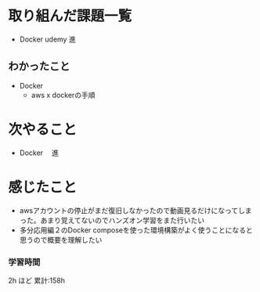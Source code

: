 # 取り組んだ課題一覧

- Docker udemy 進

## わかったこと

- Docker
    - aws x dockerの手順
# 次やること

- Docker 　進

# 感じたこと
- awsアカウントの停止がまだ復旧しなかったので動画見るだけになってしまった。あまり覚えてないのでハンズオン学習をまた行いたい
- 多分応用編２のDocker composeを使った環境構築がよく使うことになると思うので概要を理解したい


### 学習時間

2h ほど
累計:158h
